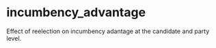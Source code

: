 # incumbency_advantage
 Effect of reelection on incumbency adantage at the candidate and party level.
